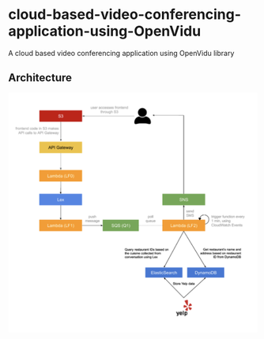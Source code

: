 # cloud-based-video-conferencing-application-using-OpenVidu
A cloud based video conferencing application using OpenVidu library

## Architecture

![Architecture](https://github.com/nrdyava/Dining-Concierge-Chatbot/blob/6a27b197febac4594b89b7443fb3bb8640b2f953/Architecture.png)
